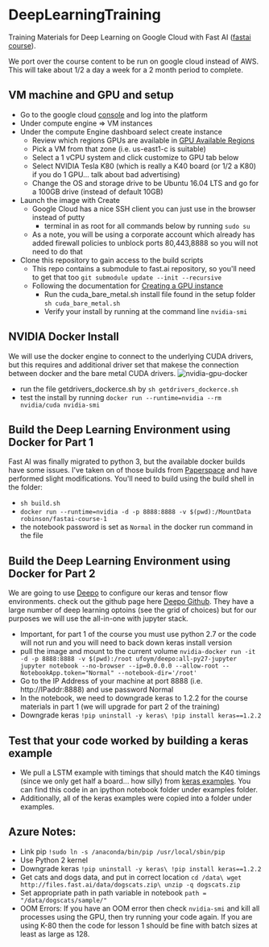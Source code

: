 # DeepLearningTraining
Training Materials for Deep Learning on Google Cloud with Fast AI ([fastai course](http://course.fast.ai/)).

We port over the course content to be run on google cloud instead of AWS.  This will take about 1/2 a day a week for a 2 month period to complete.

## VM machine and GPU and setup

* Go to the google cloud [console](https://console.cloud.google.com) and log into the platform
* Under compute engine => VM instances
* Under the compute Engine dashboard select create instance
    * Review which regions GPUs are available in [GPU Available Regions](https://cloud.google.com/compute/docs/gpus/)
    * Pick a VM from that zone (i.e. us-east1-c is suitable)
    * Select a 1 vCPU system and click customize to GPU tab below
    * Select NVIDIA Tesla K80 (which is really a K40 board (or 1/2 a K80) if you do 1 GPU... talk about bad advertising)
    * Change the OS and storage drive to be Ubuntu 16.04 LTS and go for a 100GB drive (instead of default 10GB)
* Launch the image with Create
    * Google Cloud has a nice SSH client you can just use in the browser instead of putty
        * terminal in as root for all commands below by running ``` sudo su ```
    * As a note, you will be using a corporate account which already has added firewall policies to unblock ports 80,443,8888 so you will not need to do that
* Clone this repository to gain access to the build scripts
    * This repo contains a submodule to fast.ai repository, so you'll need to get that too ```git submodule update --init --recursive```
    * Following the documentation for [Creating a GPU instance](https://cloud.google.com/compute/docs/gpus/add-gpus#create-new-gpu-instance)
        * Run the cuda_bare_metal.sh install file found in the setup folder ``` sh cuda_bare_metal.sh ```
        * Verify your install by running at the command line ``` nvidia-smi ```
## NVIDIA Docker Install
We will use the docker engine to connect to the underlying CUDA drivers, but this requires and additional driver set that makese the connection between docker and the bare metal CUDA drivers.
![nvidia-gpu-docker](https://cloud.githubusercontent.com/assets/3028125/12213714/5b208976-b632-11e5-8406-38d379ec46aa.png)

* run the file getdrivers_dockerce.sh by ```sh getdrivers_dockerce.sh```
* test the install by running ``` docker run --runtime=nvidia --rm nvidia/cuda nvidia-smi ```

## Build the Deep Learning Environment using Docker for Part 1
Fast AI was finally migrated to python 3, but the available docker builds have some issues.  I've taken on of those builds from [Paperspace](https://github.com/Paperspace/fastai-docker) and have performed slight modifications.  You'll need to build using the build shell in the folder:

* ```sh build.sh```
* ``` docker run --runtime=nvidia -d -p 8888:8888 -v $(pwd):/MountData robinson/fastai-course-1  ```
* the notebook password is set as ``` Normal ``` in the docker run command in the file 

## Build the Deep Learning Environment using Docker for Part 2
We are going to use [Deepo](https://hub.docker.com/r/ufoym/deepo/) to configure our keras and tensor flow environments.  check out the github page here [Deepo Github](https://github.com/ufoym/deepo).  They have a large number of deep learning optoins (see the grid of choices) but for our purposes we will use the all-in-one with jupyter stack.
* Important, for part 1 of the course you must use python 2.7 or the code will not run and you will need to back down keras install version
* pull the image and mount to the current volume ```nvidia-docker run -it -d -p 8888:8888 -v $(pwd):/root ufoym/deepo:all-py27-jupyter jupyter notebook --no-browser --ip=0.0.0.0 --allow-root --NotebookApp.token="Normal" --notebook-dir='/root'```
* Go to the IP Address of your machine at port 8888 (i.e. http://IPaddr:8888) and use password Normal
* In the notebook, we need to downgrade keras to 1.2.2 for the course materials in part 1 (we will upgrade for part 2 of the training)
* Downgrade keras ```!pip uninstall -y keras\ !pip install keras==1.2.2```

## Test that your code worked by building a keras example
* We pull a LSTM example with timings that should match the K40 timings (since we only get half a board... how silly) from [keras examples](https://github.com/fchollet/keras/blob/master/examples/imdb_cnn.py).  You can find this code in an ipython notebook folder under examples folder.
* Additionally, all of the keras examples were copied into a folder under examples.


## Azure Notes:
* Link pip ```!sudo ln -s /anaconda/bin/pip /usr/local/sbin/pip```
* Use Python 2 kernel
* Downgrade keras ```!pip uninstall -y keras\ !pip install keras==1.2.2```
* Get cats and dogs data, and put in correct location ```cd /data\ wget http://files.fast.ai/data/dogscats.zip\ unzip -q dogscats.zip```
* Set appropriate path in path variable in notebook ```path = "/data/dogscats/sample/"```
* OOM Errors: If you have an OOM error then check ```nvidia-smi``` and kill all processes using the GPU, then try running your code again. If you are using K-80 then the code for lesson 1 should be fine with batch sizes at least as large as 128.
